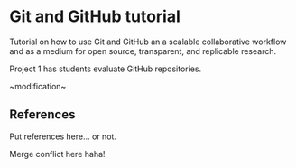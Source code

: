 # Git and GitHub tutorial
Tutorial on how to use Git and GitHub an a scalable collaborative workflow and as a medium for open source, transparent, and replicable research.

Project 1 has students evaluate GitHub repositories.

~modification~

## References
Put references here... or not.

Merge conflict here haha!

